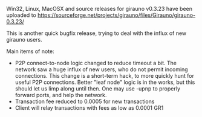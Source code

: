 Win32, Linux, MacOSX and source releases for girauno v0.3.23 have been uploaded to
https://sourceforge.net/projects/girauno/files/Girauno/girauno-0.3.23/

This is another quick bugfix release, trying to deal with the influx of new girauno users.

Main items of note:

* P2P connect-to-node logic changed to reduce timeout a bit.  The network saw a huge influx of new users, who do not permit incoming connections.  This change is a short-term hack, to more quickly hunt for useful P2P connections.  Better "leaf node" logic is in the works, but this should let us limp along until then.  One may use -upnp to properly forward ports, and help the network.
* Transaction fee reduced to 0.0005 for new transactions
* Client will relay transactions with fees as low as 0.0001 GR1
